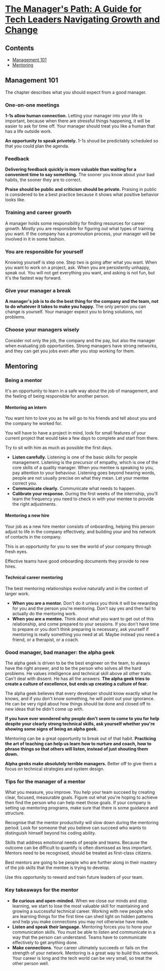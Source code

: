 # [The Manager's Path: A Guide for Tech Leaders Navigating Growth and Change](https://www.goodreads.com/book/show/33369254-the-manager-s-path)

## Contents
- [Management 101](#management-101)
- [Mentoring](#mentoring)

## Management 101

The chapter describes what you should expect from a good manager.

### One-on-one meetings

**1-1s allow human connection.** Letting your manager into your life is important, because when there are stressful things happening, it will be easier to ask for time off. Your manager should treat you like a human that has a life outside work.

**An opportunity to speak privetely.** 1-1s shoud be predictably scheduled so that you could plan the agenda.

### Feedback

**Delivering feedback quickly is more valuable than waiting for a convenient time to say something.** The sooner you know about your bad habits, the sooner they are to correct.

**Praise should be public and criticism should be private.** Praising in public is considered to be a best practice because it shows what positive behavior looks like.

### Training and career growth

A manager holds some responsibility for finding resources for career growth. Mostly you are responsible for figuring out what types of training you want.
If the company has a promoution process, your manager will be involved in it in some fashion.

### You are responsible for yourself

Knowing yourself is step one. Step two is going after what you want.
When you want to work on a project, ask. When you are persistently unhappy, speak out. You will not get everything you want, and asking is not fun, but it's the fastest way forward.

### Give your manager a break

**A manager's job is to do the best thing for the company and the team, not to do whatever it takes to make you happy.**
The only person you can change is yourself. Your manager expect you to bring solutions, not problems.

### Choose your managers wisely

Consider not only the job, the company and the pay, but also the manager when evaluating job opportunities. Strong managers have strong networks, and they can get you jobs even after you stop working for them.

## Mentoring

### Being a mentor
It's an opportunity to learn in a safe way about the job of management, and the feeling of being responsible for another person.

#### Mentoring an intern

You want him to love you as he will go to his friends and tell about you and the company he worked for.

You will have to have a project in mind, look for small features of your current project that would take a few days to complete and start from there.

Try to sit with him as much as possible the first days.

* **Listen carefully.** Listening is one of the basic skills for people management. Listening is the precursor of empathy, which is one of the core skills of a quality manager. When you mentee is speaking to you, pay attention to your behaviour. Listening goes beyond hearing words, people are not usually precise on what they mean. Let your mentee correct you.
* **Communicate clearly.** Communicate what needs to happen.
* **Calibrate your response.** During the first weeks of the internship, you'll learn the frequency you need to check in with your mentee to provide the right adjustments.

#### Mentoring a new hire

Your job as a new hire mentor consists of onboarding, helping this person adjust to life in the company effectively, and building your and his network of contacts in the company.

This is an opportunity for you to see the world of your company through fresh eyes.

Effective teams have good onboarding documents they provide to new hires.

#### Technical career mentoring

The best mentoring relationships evolve naturally and in the context of larger work.

* **When you are a mentor.** Don't do it unless you think it will be rewarding for you and the person you're mentoring. Don't say yes and then fail to actually do the mentoring work.
* **When you are a mentee.** Think about what you want to get out of this relationship, and come prepared to your sessions. If you don't have time to prepare or you don't think preparing is necessary, ask yourself if mentoring is really something you need at all. Maybe instead you need a friend, or a therapist, or a coach.

### Good manager, bad manager: the alpha geek

The alpha geek is driven to be the best engineer on the team, to always have the right answer, and to be the person who solves all the hard problems. He values intelligence and technical skill above all other traits. Can't deal with dissent. He has all the answers. **The alpha geek tries to create a culture of excellence, but ends up creating a culture of fear.**

The alpha geek believes that every developer should know exactly what he knows, and if you don't know something, he will point out your ignorance. He can be very rigid about how things should be done and closed off to new ideas that he didn't come up with.

**If you have ever wondered why people don't seem to come to you for help despite your clearly strong technical skills, ask yourself whether you're showing some signs of being an alpha geek.**

Mentoring can be a great opportunity to break out of that habit. **Practicing the art of teaching can help us learn how to nurture and coach, how to phrase things so that others will listen, instead of just shouting them down.**

**Alpha geeks make absolutely terrible managers.** Better off to give them a focus on technical strategies and system design.

### Tips for the manager of a mentor

What you measure, you improve. You help your team succeed by creating clear, focused, measurable goals. Figure out what you're hoping to achieve then find the person who can help meet those goals. If your company is setting up mentoring programs, make sure that there is some guidance and structure.

Recognise that the mentor productivity will slow down during the mentoring period. Look for someone that you believe can succeed who wants to distinguish himself beyond his coding ability.

Skills that address emotional needs of people and teams. Because the outcome can be difficult to quantify is often dismissed as less important. Mentors need to be recognised, should be treated as first-class citizens.

Best mentors are going to be people who are further along in their mastery of the job skills that the mentee is trying to develop.

Use this opportunity to reward and train future leaders of your team.

### Key takeaways for the mentor

* **Be curious and open-minded.** When we close our minds and stop learning, we start to lose the most valuable skill for maintaining and growing a successful technical career. Working with new people who are learning things for the first time can shed light on hidden patterns and help you make connections you may not otherwise have made.
* **Listen and speak their language.** Mentoring forces you to hone your communication skills. You must be able to listen and communicate in a way that the person can understand. Teams have to communicate effectively to get anything done.
* **Make connections**. Your career ultimately succeeds or fails on the strength of your network. Mentoring is a great way to build this network. Your career is long and the tech world can be very small, so treat the other person well.
